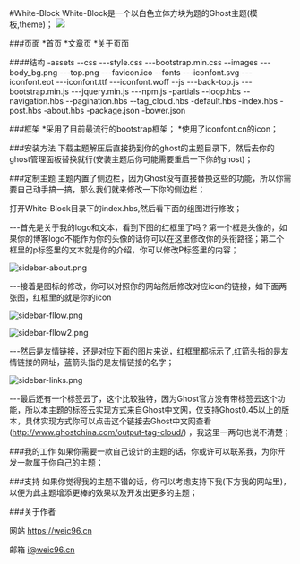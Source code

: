 #White-Block
White-Block是一个以白色立体方块为题的Ghost主题(模板,theme)；
![](https://github.com/Weic96/Whie-Block/blob/master/about-images/white-block.jpg)



###页面
	*首页
    *文章页
    *关于页面

####结构
	-assets
    	--css
        	---style.css
            ---bootstrap.min.css
        --images
        	---body_bg.png
            ---top.png
            ---favicon.ico
        --fonts
        	---iconfont.svg
            ---iconfont.eot
            ---iconfont.ttf
            ---iconfont.woff
        --js
        	---back-top.js
            ---bootstrap.min.js
            ---jquery.min.js
            ---npm.js
    -partials
    	--loop.hbs
        --navigation.hbs
        --pagination.hbs
        --tag_cloud.hbs
    -default.hbs
    -index.hbs
    -post.hbs
    -about.hbs
    -package.json
    -bower.json
    
###框架
	*采用了目前最流行的bootstrap框架；
    *使用了iconfont.cn的icon；
    
###安装方法
下载主题解压后直接扔到你的ghost的主题目录下，然后去你的ghost管理面板替换就行(安装主题后你可能需要重启一下你的ghost)；

###定制主题
主题内置了侧边栏，因为Ghost没有直接替换这些的功能，所以你需要自己动手搞一搞，那么我们就来修改一下你的侧边栏；

打开White-Block目录下的index.hbs,然后看下面的组图进行修改；

---首先是关于我的logo和文本，看到下图的红框里了吗？第一个框是头像的，如果你的博客logo不能作为你的头像的话你可以在这里修改你的头衔路径；第二个框里的p标签里的文本就是你的介绍，你可以修改P标签里的内容；

![sidebar-about.png](https://github.com/Weic96/Whie-Block/blob/master/about-images/sidebar-about.png)

---接着是图标的修改，你可以对照你的网站然后修改对应icon的链接，如下面两张图，红框里的就是你的icon

![sidebar-fllow.png](https://github.com/Weic96/Whie-Block/blob/master/about-images/sidebar-fllow.png)


![sidebar-fllow2.png](https://github.com/Weic96/Whie-Block/blob/master/about-images/sidebar-fllow2.png)

---然后是友情链接，还是对应下面的图片来说，红框里都标示了,红箭头指的是友情链接的网址，蓝箭头指的是友情链接的名字；

![sidebar-links.png](https://github.com/Weic96/Whie-Block/blob/master/about-images/sidebar-links.png)

---最后还有一个标签云了，这个比较独特，因为Ghost官方没有带标签云这个功能，所以本主题的标签云实现方式来自Ghost中文网，仅支持Ghost0.45以上的版本，具体实现方式你可以点击这个链接去Ghost中文网查看(http://www.ghostchina.com/output-tag-cloud/) ，我这里一两句也说不清楚；

###我的工作
如果你需要一款自己设计的主题的话，你或许可以联系我，为你开发一款属于你自己的主题；

###支持
如果你觉得我的主题不错的话，你可以考虑支持下我(下方我的网站里)，以便为此主题增添更棒的效果以及开发出更多的主题；

###关于作者

网站 https://weic96.cn

邮箱 i@weic96.cn
